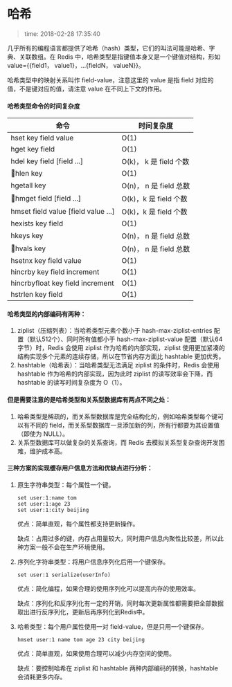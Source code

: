 # 哈希
>time: 2018-02-28 17:35:40

几乎所有的编程语言都提供了哈希（hash）类型，它们的叫法可能是哈希、字典、关联数组。在 Redis 中，哈希类型是指键值本身又是一个键值对结构，形如 value={{field1， value1}，...{fieldN， valueN}}。

哈希类型中的映射关系叫作 field-value，注意这里的 value 是指 field 对应的值，不是键对应的值，请注意 value 在不同上下文的作用。

#### 哈希类型命令的时间复杂度
| 命令 | 时间复杂度 |
|---|---|
| hset key field value | O(1) |
| hget key field | O(1) |
| hdel key field [field ...] | O(k)， k 是 field 个数 |
| hlen key | O(1) |
| hgetall key | O(n)， n 是 field 总数 |
| hmget field [field ...] | O(k)，k 是 field 个数|
| hmset field value [field value ...] | O(k)，k 是 field 个数 |
| hexists key field | O(1) |
| hkeys key | O(n)， n 是 field 总数 |
| hvals key | O(n)， n 是 field 总数 |
| hsetnx key field value | O(1) |
| hincrby key field increment | O(1) |
| hincrbyfloat key field increment | O(1) |
| hstrlen key field | O(1) |


#### 哈希类型的内部编码有两种：
1. ziplist（压缩列表）：当哈希类型元素个数小于 hash-max-ziplist-entries 配置（默认512个）、同时所有值都小于 hash-max-ziplist-value 配置（默认64字节）时，Redis 会使用 ziplist 作为哈希的内部实现，ziplist 使用更加紧凑的结构实现多个元素的连续存储，所以在节省内存方面比 hashtable 更加优秀。
1. hashtable（哈希表）：当哈希类型无法满足 ziplist 的条件时，Redis 会使用 hashtable 作为哈希的内部实现，因为此时 ziplist 的读写效率会下降，而 hashtable 的读写时间复杂度为 O（1）。

#### 但是需要注意的是哈希类型和关系型数据库有两点不同之处：
1. 哈希类型是稀疏的，而关系型数据库是完全结构化的，例如哈希类型每个键可以有不同的 field，而关系型数据库一旦添加新的列，所有行都要为其设置值（即使为 NULL）。
1. 关系型数据库可以做复杂的关系查询，而 Redis 去模拟关系型复杂查询开发困难，维护成本高。

#### 三种方案的实现缓存用户信息方法和优缺点进行分析：
1. 原生字符串类型：每个属性一个键。
    ```
    set user:1:name tom
    set user:1:age 23
    set user:1:city beijing
    ```
    优点：简单直观，每个属性都支持更新操作。

    缺点：占用过多的键，内存占用量较大，同时用户信息内聚性比较差，所以此种方案一般不会在生产环境使用。

1. 序列化字符串类型：将用户信息序列化后用一个键保存。

    ```
    set user:1 serialize(userInfo)
    ```

    优点：简化编程，如果合理的使用序列化可以提高内存的使用效率。

    缺点：序列化和反序列化有一定的开销，同时每次更新属性都需要把全部数据取出进行反序列化，更新后再序列化到Redis中。

1. 哈希类型：每个用户属性使用一对 field-value，但是只用一个键保存。

    ```
    hmset user:1 name tom age 23 city beijing
    ```

    优点：简单直观，如果使用合理可以减少内存空间的使用。

    缺点：要控制哈希在 ziplist 和 hashtable 两种内部编码的转换，hashtable 会消耗更多内存。